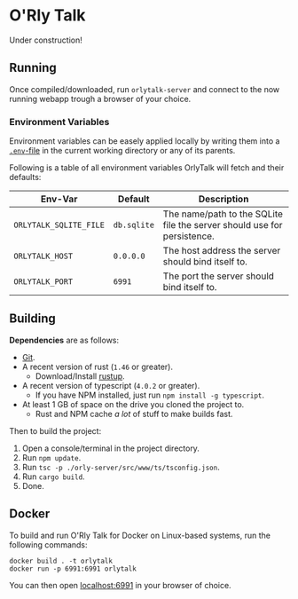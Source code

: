 # O'Rly Talk

Under construction!

## Running

Once compiled/downloaded, run `orlytalk-server` and connect to the now running webapp trough a browser of your choice.

### Environment Variables

Environment variables can be easely applied locally by writing them into a [`.env`-file](https://github.com/dotenv-rs/dotenv#readme) in the current working directory or any of its parents.

Following is a table of all environment variables OrlyTalk will fetch and their defaults:

| Env-Var | Default | Description |
|---------|---------------|-------------|
| `ORLYTALK_SQLITE_FILE` | `db.sqlite` | The name/path to the SQLite file the server should use for persistence. |
| `ORLYTALK_HOST` | `0.0.0.0` | The host address the server should bind itself to. |
| `ORLYTALK_PORT` | `6991` | The port the server should bind itself to. |

## Building

**Dependencies** are as follows:

- [Git](https://git-scm.com/).
- A recent version of rust (`1.46` or greater).
  - Download/Install [rustup](https://rustup.rs/).
- A recent version of typescript (`4.0.2` or greater).
  - If you have NPM installed, just run `npm install -g typescript`.
- At least 1 GB of space on the drive you cloned the project to.
  - Rust and NPM cache *a lot* of stuff to make builds fast.

Then to build the project:

1. Open a console/terminal in the project directory.
2. Run `npm update`.
3. Run `tsc -p ./orly-server/src/www/ts/tsconfig.json`.
4. Run `cargo build`.
5. Done.

## Docker

To build and run O'Rly Talk for Docker on Linux-based systems, run the following commands:

```
docker build . -t orlytalk
docker run -p 6991:6991 orlytalk
```

You can then open [localhost:6991](http://localhost:6991) in your browser of choice.
